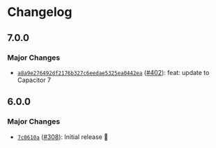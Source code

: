 # Changelog

## 7.0.0

### Major Changes

- [`a8a9e276492df2176b327c6eedae5325ea0442ea`](https://github.com/capawesome-team/capacitor-plugins/commit/a8a9e276492df2176b327c6eedae5325ea0442ea) ([#402](https://github.com/capawesome-team/capacitor-plugins/pull/402)): feat: update to Capacitor 7

## 6.0.0

### Major Changes

- [`7c0610a`](https://github.com/capawesome-team/capacitor-plugins/commit/7c0610a804afe1dd9642ded44852962a2e81e731) ([#308](https://github.com/capawesome-team/capacitor-plugins/pull/308)): Initial release 🎉
